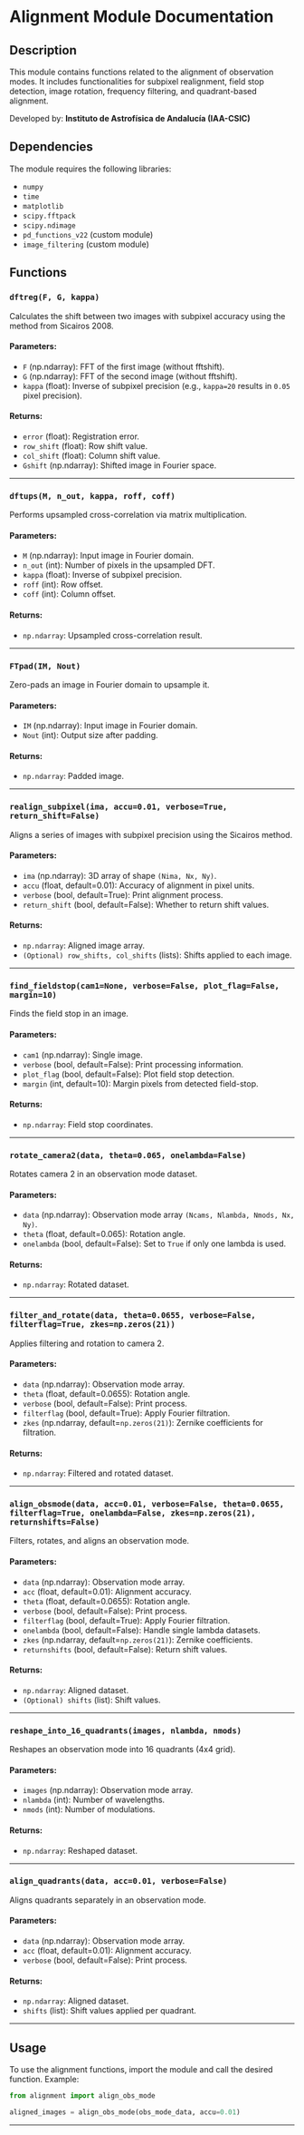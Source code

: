 # Alignment Module Documentation

## Description
This module contains functions related to the alignment of observation modes. It includes functionalities for subpixel realignment, field stop detection, image rotation, frequency filtering, and quadrant-based alignment.

Developed by: **Instituto de Astrofísica de Andalucía (IAA-CSIC)**

## Dependencies
The module requires the following libraries:

- `numpy`
- `time`
- `matplotlib`
- `scipy.fftpack`
- `scipy.ndimage`
- `pd_functions_v22` (custom module)
- `image_filtering` (custom module)

## Functions

### `dftreg(F, G, kappa)`
Calculates the shift between two images with subpixel accuracy using the method from Sicairos 2008.

#### Parameters:
- `F` (np.ndarray): FFT of the first image (without fftshift).
- `G` (np.ndarray): FFT of the second image (without fftshift).
- `kappa` (float): Inverse of subpixel precision (e.g., `kappa=20` results in `0.05` pixel precision).

#### Returns:
- `error` (float): Registration error.
- `row_shift` (float): Row shift value.
- `col_shift` (float): Column shift value.
- `Gshift` (np.ndarray): Shifted image in Fourier space.

---

### `dftups(M, n_out, kappa, roff, coff)`
Performs upsampled cross-correlation via matrix multiplication.

#### Parameters:
- `M` (np.ndarray): Input image in Fourier domain.
- `n_out` (int): Number of pixels in the upsampled DFT.
- `kappa` (float): Inverse of subpixel precision.
- `roff` (int): Row offset.
- `coff` (int): Column offset.

#### Returns:
- `np.ndarray`: Upsampled cross-correlation result.

---

### `FTpad(IM, Nout)`
Zero-pads an image in Fourier domain to upsample it.

#### Parameters:
- `IM` (np.ndarray): Input image in Fourier domain.
- `Nout` (int): Output size after padding.

#### Returns:
- `np.ndarray`: Padded image.

---

### `realign_subpixel(ima, accu=0.01, verbose=True, return_shift=False)`
Aligns a series of images with subpixel precision using the Sicairos method.

#### Parameters:
- `ima` (np.ndarray): 3D array of shape `(Nima, Nx, Ny)`.
- `accu` (float, default=0.01): Accuracy of alignment in pixel units.
- `verbose` (bool, default=True): Print alignment process.
- `return_shift` (bool, default=False): Whether to return shift values.

#### Returns:
- `np.ndarray`: Aligned image array.
- `(Optional) row_shifts, col_shifts` (lists): Shifts applied to each image.

---

### `find_fieldstop(cam1=None, verbose=False, plot_flag=False, margin=10)`
Finds the field stop in an image.

#### Parameters:
- `cam1` (np.ndarray): Single image.
- `verbose` (bool, default=False): Print processing information.
- `plot_flag` (bool, default=False): Plot field stop detection.
- `margin` (int, default=10): Margin pixels from detected field-stop.

#### Returns:
- `np.ndarray`: Field stop coordinates.

---

### `rotate_camera2(data, theta=0.065, onelambda=False)`
Rotates camera 2 in an observation mode dataset.

#### Parameters:
- `data` (np.ndarray): Observation mode array `(Ncams, Nlambda, Nmods, Nx, Ny)`.
- `theta` (float, default=0.065): Rotation angle.
- `onelambda` (bool, default=False): Set to `True` if only one lambda is used.

#### Returns:
- `np.ndarray`: Rotated dataset.

---

### `filter_and_rotate(data, theta=0.0655, verbose=False, filterflag=True, zkes=np.zeros(21))`
Applies filtering and rotation to camera 2.

#### Parameters:
- `data` (np.ndarray): Observation mode array.
- `theta` (float, default=0.0655): Rotation angle.
- `verbose` (bool, default=False): Print process.
- `filterflag` (bool, default=True): Apply Fourier filtration.
- `zkes` (np.ndarray, default=`np.zeros(21)`): Zernike coefficients for filtration.

#### Returns:
- `np.ndarray`: Filtered and rotated dataset.

---

### `align_obsmode(data, acc=0.01, verbose=False, theta=0.0655, filterflag=True, onelambda=False, zkes=np.zeros(21), returnshifts=False)`
Filters, rotates, and aligns an observation mode.

#### Parameters:
- `data` (np.ndarray): Observation mode array.
- `acc` (float, default=0.01): Alignment accuracy.
- `theta` (float, default=0.0655): Rotation angle.
- `verbose` (bool, default=False): Print process.
- `filterflag` (bool, default=True): Apply Fourier filtration.
- `onelambda` (bool, default=False): Handle single lambda datasets.
- `zkes` (np.ndarray, default=`np.zeros(21)`): Zernike coefficients.
- `returnshifts` (bool, default=False): Return shift values.

#### Returns:
- `np.ndarray`: Aligned dataset.
- `(Optional) shifts` (list): Shift values.

---

### `reshape_into_16_quadrants(images, nlambda, nmods)`
Reshapes an observation mode into 16 quadrants (4x4 grid).

#### Parameters:
- `images` (np.ndarray): Observation mode array.
- `nlambda` (int): Number of wavelengths.
- `nmods` (int): Number of modulations.

#### Returns:
- `np.ndarray`: Reshaped dataset.

---

### `align_quadrants(data, acc=0.01, verbose=False)`
Aligns quadrants separately in an observation mode.

#### Parameters:
- `data` (np.ndarray): Observation mode array.
- `acc` (float, default=0.01): Alignment accuracy.
- `verbose` (bool, default=False): Print process.

#### Returns:
- `np.ndarray`: Aligned dataset.
- `shifts` (list): Shift values applied per quadrant.

---

## Usage
To use the alignment functions, import the module and call the desired function. Example:

```python
from alignment import align_obs_mode

aligned_images = align_obs_mode(obs_mode_data, accu=0.01)
```

---

